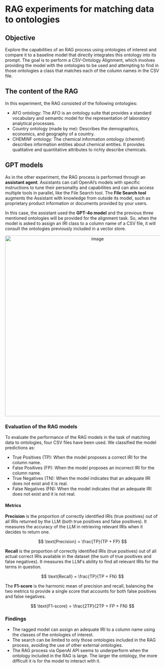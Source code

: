 # RAG experiments for matching data to ontologies

## Objective
 
Explore the capabilities of an RAG process using ontologies of interest and compare it to a baseline model that directly integrates this ontology into its prompt. The goal is to perform a CSV-Ontology Alignment, which involves providing the model with the ontologies to be used and attempting to find in those ontologies a class that matches each of the column names in the CSV file.

## The content of the RAG

In this experiment, the RAG consisted of the following ontologies:
* AFO ontology: The AFO is an ontology suite that provides a standard vocabulary and semantic model for the representation of laboratory analytical processes. 
* Country ontology (made by me): Describes the demographics, economics, and geography of a country.
* CHEMINF ontology: The chemical information ontology (cheminf) describes information entities about chemical entities. It provides qualitative and quantitative attributes to richly describe chemicals.

## GPT models
As in the other experiment, the RAG process is performed through an **assistant agent**. Assistants can call OpenAI’s models with specific instructions to tune their personality and capabilities and can also access multiple tools in parallel, like the File Search tool. The **File Search tool** augments the Assistant with knowledge from outside its model, such as proprietary product information or documents provided by your users.

In this case, the assistant used the **GPT-4o model** and the previous three mentioned ontologies will be provided for the alignment task. So, when the model is asked to assign an IRI class to a column name of a CSV file, it will consult the ontologies previously included in a vector store.

<p align="center">
<img width="586" alt="image" src="https://github.com/user-attachments/assets/f2a677f1-60d4-435a-bd24-9f23edd66de9" />
</p>

### Evaluation of the RAG models
To evaluate the performance of the RAG models in the task of matching data to ontologies, four CSV files have been used. We classified the model predictions as:
* True Positives (TP): When the model proposes a correct IRI for the column name.
* False Positives (FP): When the model proposes an incorrect IRI for the column name.
* True Negatives (TN): When the model indicates that an adequate IRI does not exist and it is real.
* False Negatives (FN): When the model indicates that an adequate IRI does not exist and it is not real.
#### Metrics 
**Precision** is the proportion of correctly identified IRIs (true positives) out of all IRIs returned by the LLM (both true positives and false positives). It measures the accuracy of the LLM in retrieving relevant IRIs when it decides to return one.

$$
\text{Precision} = \frac{TP}{TP + FP}
$$

**Recall** is the proportion of correctly identified IRIs (true positives) out of all actual correct IRIs available in the dataset (the sum of true positives and false negatives). It measures the LLM's ability to find all relevant IRIs for the terms in question.

$$
\text{Recall} = \frac{TP}{TP + FN}
$$

The **F1-score** is the harmonic mean of precision and recall, balancing the two metrics to provide a single score that accounts for both false positives and false negatives. 

$$
\text{F1-score} = \frac{2TP}{2TP + FP + FN}
$$


### Findings
* The ragged model can assign an adequate IRI to a column name using the classes of the ontologies of interest.
* The search can be limited to only those ontologies included in the RAG process, avoiding the use of other external ontologies.
* The RAG process via OpenAI API seems to underperform when the ontology included in the RAG is large. The larger the ontology, the more difficult it is for the model to interact with it.

